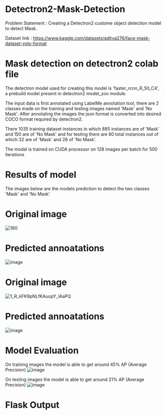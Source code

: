 # Detectron2-Mask-Detection
Problem Statement : Creating a Detectron2 custome object detection model to detect Mask.

Dataset link : https://www.kaggle.com/datasets/aditya276/face-mask-dataset-yolo-format


# Mask detection on detectron2 colab file

The detectron model used for creating this model is 'faster_rcnn_R_50_C4', a prebuild model present in detectron2 model_zoo module.

The input data is first annotated using LabelMe annotation tool, there are 2 classes made on the training and testing images named 'Mask' and 'No Mask'. After annotating the images the json format is converted into desired COCO format required by detectron2.

There 1035 training dataset instances in which 885 instances are of 'Mask' and 150 are of 'No Mask' and for testing there are 60 total instances out of which 32 are of 'Mask' and 28 of 'No Mask'.

The model is trained on CUDA processor on 128 images per batch for 500 iterations

# Results of model
The images below are the models prediction to detect the two classes 'Mask' and 'No Mask'

# Original image
![160](https://github.com/IYashCanCode/Detectron2-Mask-Detection/assets/91466909/7772e6f2-f0cc-4a18-9fac-e88ee2109bfe)

# Predicted annoatations 
![image](https://github.com/IYashCanCode/Detectron2-Mask-Detection/assets/91466909/47146b67-8da2-40de-9467-c42d36aa115d)

# Original image
![1_R_kFK9pNLfKAuopY_lAaPQ](https://github.com/IYashCanCode/Detectron2-Mask-Detection/assets/91466909/37ec9456-2139-4a07-b019-456177910dcb)

# Predicted annoatations 
![image](https://github.com/IYashCanCode/Detectron2-Mask-Detection/assets/91466909/820d2f15-0616-4c7f-825f-cc9c8741f4e2)


# Model Evaluation 

On training images the model is able to get around 45% AP (Average Precision)
![image](https://github.com/IYashCanCode/Detectron2-Mask-Detection/assets/91466909/048216af-a547-4345-b266-71307dfe3a13)

On testing images the model is able to get around 21% AP (Average Precision)
![image](https://github.com/IYashCanCode/Detectron2-Mask-Detection/assets/91466909/31c1b639-5c80-46ef-8d89-cae740fb1e5a)


#
# Flask Output
#

